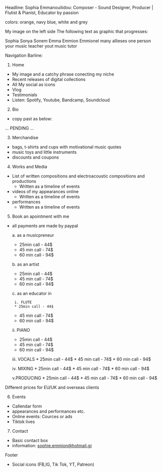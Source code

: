 Headline: Sophia Emmanouilidou: Composer - Sound Designer, Producer | Flutist & Pianist, Educator by passion

colors: orange, navy blue, white and grey 

My image on the left side 
The following text as graphic that progresses:

Sophia
Sonya
Sonem
Emma
Emmion
Emmionel
many allieses one person
your music teacher
yout music tutor 
 
Navigation Barline:
1. Home

 * My image and a catchy phrase conecting my niche
 * Recent releases of digital collections
 * All My social as icons
 * Vlog
 * Testimonials
 * Listen: Spotify, Youtube, Bandcamp, Soundcloud
   
2. Bio

 * copy past as below:

...
PENDING
...

3. Merchandise

 * bags, t-shirts and cups with motivational music quotes
 * music toys and little instruments
 * discounts and coupons 

4. Works and Media

 * List of written compositions and electroacoustic compositions and productions 
   * Written as a timeline of events
 * videos of my appearances online
   * Written as a timeline of events
 * performances 
   * Written as a timeline of events
  
5. Book an apointment with me

* all payments are made by paypal

   a. as a musicpreneur
    * 25min call - 44$
    * 45 min call - 74$
    * 60 min call - 94$
  
   b. as an artist
    * 25min call - 44$
    * 45 min call - 74$
    * 60 min call - 94$
   
   c. as an educator in
     
       i. FLUTE
       * 25min call - 44$
    * 45 min call - 74$
    * 60 min call - 94$
   
    ii. PIANO
    * 25min call - 44$
    * 45 min call - 74$
    * 60 min call - 94$
      
    iii. VOCALS
       * 25min call - 44$
       * 45 min call - 74$
       * 60 min call - 94$

    iv. MIXING
       * 25min call - 44$
       * 45 min call - 74$
       * 60 min call - 94$     

    v.PRODUCING
       * 25min call - 44$
       * 45 min call - 74$
       * 60 min call - 94$

 Different prices for EU/UK and overseas clients

6. Events

 * Callendar form
 * appearances and performances etc.
 * Online events: Cources or ads 
 * Tiktok lives
   
   
7. Contact

 * Basic contact box
 * information: sophie.emmion@hotmail.gr
 
Footer
 * Social icons (FB,IG, Tik Tok, YT, Patreon)


